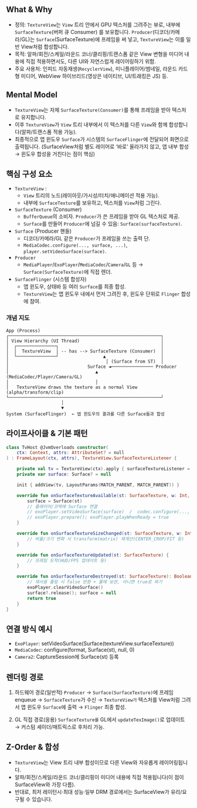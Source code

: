 ## What & Why
- 정의: `TextureView`는 `View` 트리 안에서 GPU 텍스처를 그려주는 뷰로, 내부에 `SurfaceTexture`(버퍼 큐 Consumer) 를 보유합니다. `Producer`(디코더/카메라/GL)는 `Surface`(SurfaceTexture)에 프레임을 써 넣고, `TextureView`는 이를 일반 View처럼 합성합니다.
- 목적: 알파/회전/스케일/라운드 코너/클리핑/트랜스폼 같은 View 변형을 미디어 내용에 직접 적용하면서도, 다른 UI와 자연스럽게 레이어링하기 위함.
- 주요 사용처: 인피드 자동재생(`RecyclerView`), 미니플레이어/썸네일, 라운드 카드형 미디어, WebView 하이브리드(영상은 네이티브, UI/트래킹은 JS) 등.

## Mental Model
- `TextureView`는 자체 `SurfaceTexture(Consumer)`를 통해 프레임을 받아 텍스처로 유지합니다.
- 이후 `TextureView`가 `View` 트리 내부에서 이 텍스처를 다른 `View`와 함께 합성합니다(알파/트랜스폼 적용 가능).
- 최종적으로 앱 윈도우 `Surface`가 시스템의 `SurfaceFlinger`에 전달되어 화면으로 출력됩니다.
  (SurfaceView처럼 별도 레이어로 ‘바로’ 올라가지 않고, 앱 내부 합성 → 윈도우 합성을 거친다는 점이 핵심)

## 핵심 구성 요소
- `TextureView` : 
  - `View` 트리의 노드(레이아웃/가시성/터치/애니메이션 적용 가능).
  - 내부에 `SurfaceTexture`를 보유하고, 텍스처를 `View`처럼 그린다.
- `SurfaceTexture` (Consumer)
  - `BufferQueue`의 소비자. `Producer`가 쓴 프레임을 받아 GL 텍스처로 제공.
  - `Surface`를 만들어 `Producer`에 넘길 수 있음: `Surface(surfaceTexture)`.
- `Surface` (Producer 핸들)
  - 디코더/카메라/GL 같은 `Producer`가 프레임을 쓰는 출력 단.
  - `MediaCodec.configure(..., surface, ...)`, `player.setVideoSurface(surface)`.
- `Producer`
  - `MediaPlayer`/`ExoPlayer`/`MediaCodec`/`Camera`/`GL` 등 → `Surface(SurfaceTexture)`에 직접 렌더.
- `SurfaceFlinger` (시스템 합성자)
  - 앱 윈도우, 상태바 등 여러 `Surface`를 최종 합성.
  - `TextureView`는 앱 윈도우 내에서 먼저 그려진 후, 윈도우 단위로 `Flinger` 합성에 참여.

### 개념 지도
```text
App (Process)
┌──────────────────────────────────────────────────────────┐
│ View Hierarchy (UI Thread)                               │
│  ┌───────────────┐                                       │
│  │  TextureView  │ -- has --> SurfaceTexture (Consumer)  │
│  └───────────────┘                 ▲                     │
│                                     │ (Surface from ST)  │
│                              Surface ◄──────────────── Producer
│                                 ▲             (MediaCodec/Player/Camera/GL)
│                                 │
│   TextureView draws the texture as a normal View (alpha/transform/clip)
└──────────────────────────────────────────────────────────┘
                     │
                     ▼
System (SurfaceFlinger)  ← 앱 윈도우의 결과를 다른 Surface들과 합성
```
## 라이프사이클 & 기본 패턴
```kotlin
class TvHost @JvmOverloads constructor(
    ctx: Context, attrs: AttributeSet? = null
) : FrameLayout(ctx, attrs), TextureView.SurfaceTextureListener {

    private val tv = TextureView(ctx).apply { surfaceTextureListener = this }
    private var surface: Surface? = null

    init { addView(tv, LayoutParams(MATCH_PARENT, MATCH_PARENT)) }

    override fun onSurfaceTextureAvailable(st: SurfaceTexture, w: Int, h: Int) {
        surface = Surface(st)
        // 플레이어/코덱에 Surface 연결
        // exoPlayer.setVideoSurface(surface)  /  codec.configure(..., surface, ...)
        // exoPlayer.prepare(); exoPlayer.playWhenReady = true
    }

    override fun onSurfaceTextureSizeChanged(st: SurfaceTexture, w: Int, h: Int) {
        // 비율/크기 변화 시 transform(matrix) 재계산(CENTER_CROP/FIT 등)
    }

    override fun onSurfaceTextureUpdated(st: SurfaceTexture) {
        // 프레임 도착(HUD/FPS 업데이트 등)
    }

    override fun onSurfaceTextureDestroyed(st: SurfaceTexture): Boolean {
        // 재사용 풀링 시 false 반환 + 풀에 보관, 아니면 true로 파기
        exoPlayer.clearVideoSurface()
        surface?.release(); surface = null
        return true
    }
}
```
## 연결 방식 예시
- `ExoPlayer`: setVideoSurface(Surface(textureView.surfaceTexture))
- `MediaCodec`: configure(format, Surface(st), null, 0)
- `Camera2`: CaptureSession에 Surface(st) 등록

## 렌더링 경로

1. 하드웨어 경로(일반적)
  `Producer` → `Surface(SurfaceTexture)`에 프레임 enqueue → `SurfaceTexture`가 수신 →
  `TextureView가` 텍스처를 View처럼 그려서 앱 윈도우 `Surface`에 출력 → `Flinger` 최종 합성.

2. GL 직접 경로(응용)
  `SurfaceTexture를` GL에서 `updateTexImage()`로 업데이트 → 커스텀 셰이더/매트릭스로 후처리 가능.

## Z-Order & 합성
- `TextureView`는 View 트리 내부 합성이므로 다른 View와 자유롭게 레이어링됩니다.
- 알파/회전/스케일/라운드 코너/클리핑이 미디어 내용에 직접 적용됩니다(이 점이 SurfaceView와 가장 다름).
- 반대로, 최저 레이턴시·최대 성능·일부 DRM 경로에서는 SurfaceView가 유리/요구될 수 있습니다.
